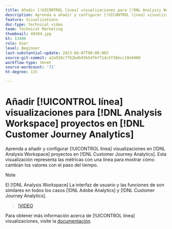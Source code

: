 ```yaml
---
title: Añadir [!UICONTROL línea] visualizaciones para [!DNL Analysis Workspace] proyectos
description: Aprenda a añadir y configurar [!UICONTROL línea] visualizaciones para [!DNL Analysis Workspace] proyectos en [!DNL Customer Journey Analytics].
feature: Visualizations
doc-type: technical video
team: Technical Marketing
thumbnail: 40384.jpg
kt: 13406
role: User
level: Beginner
last-substantial-update: 2023-06-07T00:00:00Z
source-git-commit: a2a920c7762bdb93b54fbff1dc5f36bcc10e9400
workflow-type: tm+mt
source-wordcount: '72'
ht-degree: 11%

---
```


# Añadir [!UICONTROL línea] visualizaciones para [!DNL Analysis Workspace] proyectos en [!DNL Customer Journey Analytics]

Aprenda a añadir y configurar [!UICONTROL línea] visualizaciones en [!DNL Analysis Workspace] proyectos en [!DNL Customer Journey Analytics]. Esta visualización representa las métricas con una línea para mostrar cómo cambian los valores con el paso del tiempo.

>[!NOTE]
>
>El [!DNL Analysis Workspace] La interfaz de usuario y las funciones de son similares en todos los casos [!DNL Adobe Analytics] y [!DNL Customer Journey Analytics].

>[!VIDEO](https://video.tv.adobe.com/v/40384/?quality=12&learn=on)

Para obtener más información acerca de [!UICONTROL línea] visualizaciones, visite la [documentación](https://experienceleague.adobe.com/docs/analytics-platform/using/cja-workspace/visualizations/line.html?lang=es).
